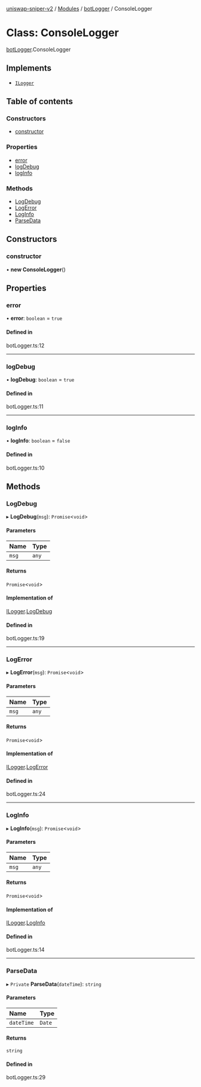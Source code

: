 [uniswap-sniper-v2](../README.md) / [Modules](../modules.md) / [botLogger](../modules/botLogger.md) / ConsoleLogger

# Class: ConsoleLogger

[botLogger](../modules/botLogger.md).ConsoleLogger

## Implements

- [`ILogger`](../interfaces/botLogger.ILogger.md)

## Table of contents

### Constructors

- [constructor](botLogger.ConsoleLogger.md#constructor)

### Properties

- [error](botLogger.ConsoleLogger.md#error)
- [logDebug](botLogger.ConsoleLogger.md#logdebug)
- [logInfo](botLogger.ConsoleLogger.md#loginfo)

### Methods

- [LogDebug](botLogger.ConsoleLogger.md#logdebug)
- [LogError](botLogger.ConsoleLogger.md#logerror)
- [LogInfo](botLogger.ConsoleLogger.md#loginfo)
- [ParseData](botLogger.ConsoleLogger.md#parsedata)

## Constructors

### constructor

• **new ConsoleLogger**()

## Properties

### error

• **error**: `boolean` = `true`

#### Defined in

botLogger.ts:12

___

### logDebug

• **logDebug**: `boolean` = `true`

#### Defined in

botLogger.ts:11

___

### logInfo

• **logInfo**: `boolean` = `false`

#### Defined in

botLogger.ts:10

## Methods

### LogDebug

▸ **LogDebug**(`msg`): `Promise`<`void`\>

#### Parameters

| Name | Type |
| :------ | :------ |
| `msg` | `any` |

#### Returns

`Promise`<`void`\>

#### Implementation of

[ILogger](../interfaces/botLogger.ILogger.md).[LogDebug](../interfaces/botLogger.ILogger.md#logdebug)

#### Defined in

botLogger.ts:19

___

### LogError

▸ **LogError**(`msg`): `Promise`<`void`\>

#### Parameters

| Name | Type |
| :------ | :------ |
| `msg` | `any` |

#### Returns

`Promise`<`void`\>

#### Implementation of

[ILogger](../interfaces/botLogger.ILogger.md).[LogError](../interfaces/botLogger.ILogger.md#logerror)

#### Defined in

botLogger.ts:24

___

### LogInfo

▸ **LogInfo**(`msg`): `Promise`<`void`\>

#### Parameters

| Name | Type |
| :------ | :------ |
| `msg` | `any` |

#### Returns

`Promise`<`void`\>

#### Implementation of

[ILogger](../interfaces/botLogger.ILogger.md).[LogInfo](../interfaces/botLogger.ILogger.md#loginfo)

#### Defined in

botLogger.ts:14

___

### ParseData

▸ `Private` **ParseData**(`dateTime`): `string`

#### Parameters

| Name | Type |
| :------ | :------ |
| `dateTime` | `Date` |

#### Returns

`string`

#### Defined in

botLogger.ts:29
